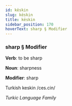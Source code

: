 ```yaml
---
id: këskin
slug: këskin
title: këskin
sidebar_position: 170
hoverText: sharp § Modifier
---
```


### sharp § Modifier

**Verb**: to be sharp

**Noun**: sharpness

**Modifier**: sharp

Turkish keskin /ces.cin/

*Turkic Language Family*